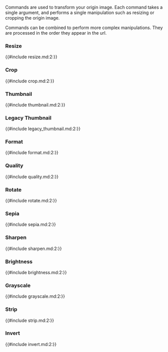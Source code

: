 Commands are used to transform your origin image. Each command takes a single argument, and performs
a single manipulation such as resizing or cropping the origin image.

Commands can be combined to perform more complex manipulations. They are processed in the order they
appear in the url.

### Resize

{{#include resize.md:2:}}

### Crop

{{#include crop.md:2:}}

### Thumbnail

{{#include thumbnail.md:2:}}

### Legacy Thumbnail

{{#include legacy_thumbnail.md:2:}}

### Format

{{#include format.md:2:}}

### Quality

{{#include quality.md:2:}}

### Rotate

{{#include rotate.md:2:}}

### Sepia

{{#include sepia.md:2:}}

### Sharpen

{{#include sharpen.md:2:}}

### Brightness

{{#include brightness.md:2:}}

### Grayscale

{{#include grayscale.md:2:}}

### Strip

{{#include strip.md:2:}}

### Invert

{{#include invert.md:2:}}